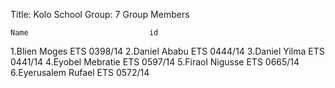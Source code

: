 Title: Kolo School
Group: 7
Group Members

    Name                           id

1.Blien Moges                 ETS 0398/14
2.Daniel Ababu                ETS 0444/14
3.Daniel Yilma                ETS 0441/14
4.Eyobel Mebratie             ETS 0597/14
5.Firaol Nigusse              ETS 0665/14
6.Eyerusalem Rufael           ETS 0572/14


